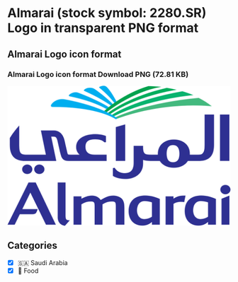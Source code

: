 # Almarai (stock symbol: 2280.SR) Logo in transparent PNG format

## Almarai Logo icon format

### Almarai Logo icon format Download PNG (72.81 KB)

![Almarai Logo icon format Download PNG (72.81 KB)](/img/orig/2280.SR-67bfb64a.png)



## Categories
- [x] 🇸🇦 Saudi Arabia
- [x] 🍴 Food

